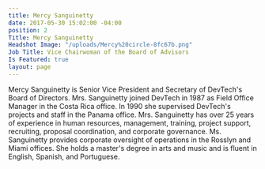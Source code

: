```yaml
---
title: Mercy Sanguinetty
date: 2017-05-30 15:02:00 -04:00
position: 2
Title: Mercy Sanguinetty
Headshot Image: "/uploads/Mercy%20circle-8fc67b.png"
Job Title: Vice Chairwoman of the Board of Advisors
Is Featured: true
layout: page
---
```


Mercy Sanguinetty is Senior Vice President and Secretary of DevTech's Board of Directors. Mrs. Sanguinetty joined DevTech in 1987 as Field Office Manager in the Costa Rica office. In 1990 she supervised DevTech's projects and staff in the Panama office. Mrs. Sanguinetty has over 25 years of experience in human resources, management, training, project support, recruiting, proposal coordination, and corporate governance. Ms. Sanguinetty provides corporate oversight of operations in the Rosslyn and Miami offices. She holds a master's degree in arts and music and is fluent in English, Spanish, and Portuguese.

